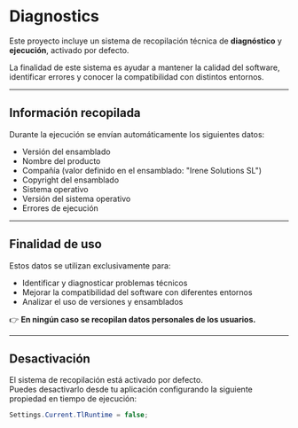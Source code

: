 # Diagnostics

Este proyecto incluye un sistema de recopilación técnica de **diagnóstico** y **ejecución**, activado por defecto.  

La finalidad de este sistema es ayudar a mantener la calidad del software, identificar errores y conocer la compatibilidad con distintos entornos.  

---

## Información recopilada

Durante la ejecución se envían automáticamente los siguientes datos:

- Versión del ensamblado
- Nombre del producto
- Compañía (valor definido en el ensamblado: "Irene Solutions SL")
- Copyright del ensamblado
- Sistema operativo
- Versión del sistema operativo
- Errores de ejecución

---

## Finalidad de uso

Estos datos se utilizan exclusivamente para:

- Identificar y diagnosticar problemas técnicos
- Mejorar la compatibilidad del software con diferentes entornos
- Analizar el uso de versiones y ensamblados

👉 **En ningún caso se recopilan datos personales de los usuarios.**

---

## Desactivación

El sistema de recopilación está activado por defecto.  
Puedes desactivarlo desde tu aplicación configurando la siguiente propiedad en tiempo de ejecución:

```csharp
Settings.Current.TlRuntime = false;
```